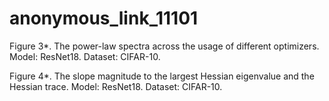 # anonymous_link_11101


Figure 3*. The power-law spectra across the usage of different optimizers. Model: ResNet18. Dataset: CIFAR-10.


Figure 4*. The slope magnitude to the largest Hessian eigenvalue and the Hessian trace. Model: ResNet18. Dataset: CIFAR-10.
